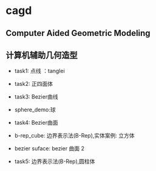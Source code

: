 ﻿cagd
====

Computer Aided Geometric Modeling
---------------------------------
计算机辅助几何造型
---------------------------------

* task1: 点线 ：tanglei

* task2: 正四面体

* task3: Bezier曲线

* sphere\_demo:球 

* task4: Bezier曲面

*  b-rep\_cube: 边界表示法(B-Rep),实体案例: 立方体

*  bezier suface: bezier 曲面 2

* task5: 边界表示法(B-Rep),圆柱体
